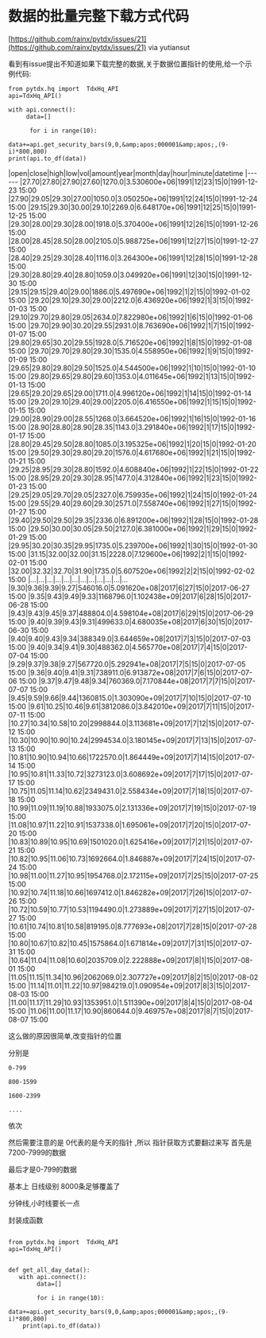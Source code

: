 
# 数据的批量完整下载方式代码

[https://github.com/rainx/pytdx/issues/21](https://github.com/rainx/pytdx/issues/21) via yutiansut

看到有issue提出不知道如果下载完整的数据,关于数据位置指针的使用,给一个示例代码:

```
from pytdx.hq import  TdxHq_API
api=TdxHq_API()

with api.connect():
     data=[]

      for i in range(10):
              data+=api.get_security_bars(9,0,&amp;apos;000001&amp;apos;,(9-i)*800,800)
print(api.to_df(data))

```

|open|close|high|low|vol|amount|year|month|day|hour|minute|datetime
|------
|27.70|27.80|27.90|27.60|1270.0|3.530600e+06|1991|12|23|15|0|1991-12-23 15:00
|27.90|29.05|29.30|27.00|1050.0|3.050250e+06|1991|12|24|15|0|1991-12-24 15:00
|29.15|29.30|30.00|29.10|2269.0|6.648170e+06|1991|12|25|15|0|1991-12-25 15:00
|29.30|28.00|29.30|28.00|1918.0|5.370400e+06|1991|12|26|15|0|1991-12-26 15:00
|28.00|28.45|28.50|28.00|2105.0|5.988725e+06|1991|12|27|15|0|1991-12-27 15:00
|28.40|29.25|29.30|28.40|1116.0|3.264300e+06|1991|12|28|15|0|1991-12-28 15:00
|29.30|28.80|29.40|28.80|1059.0|3.049920e+06|1991|12|30|15|0|1991-12-30 15:00
|29.15|29.15|29.40|29.00|1886.0|5.497690e+06|1992|1|2|15|0|1992-01-02 15:00
|29.20|29.10|29.30|29.00|2212.0|6.436920e+06|1992|1|3|15|0|1992-01-03 15:00
|29.10|29.70|29.80|29.05|2634.0|7.822980e+06|1992|1|6|15|0|1992-01-06 15:00
|29.70|29.90|30.20|29.55|2931.0|8.763690e+06|1992|1|7|15|0|1992-01-07 15:00
|29.80|29.65|30.20|29.55|1928.0|5.716520e+06|1992|1|8|15|0|1992-01-08 15:00
|29.70|29.70|29.80|29.30|1535.0|4.558950e+06|1992|1|9|15|0|1992-01-09 15:00
|29.65|29.80|29.80|29.50|1525.0|4.544500e+06|1992|1|10|15|0|1992-01-10 15:00
|29.80|29.65|29.80|29.60|1353.0|4.011645e+06|1992|1|13|15|0|1992-01-13 15:00
|29.65|29.20|29.65|29.00|1711.0|4.996120e+06|1992|1|14|15|0|1992-01-14 15:00
|29.20|29.10|29.40|29.00|2205.0|6.416550e+06|1992|1|15|15|0|1992-01-15 15:00
|29.00|28.90|29.00|28.55|1268.0|3.664520e+06|1992|1|16|15|0|1992-01-16 15:00
|28.90|28.80|28.90|28.35|1143.0|3.291840e+06|1992|1|17|15|0|1992-01-17 15:00
|28.80|29.45|29.50|28.80|1085.0|3.195325e+06|1992|1|20|15|0|1992-01-20 15:00
|29.50|29.30|29.80|29.20|1576.0|4.617680e+06|1992|1|21|15|0|1992-01-21 15:00
|29.25|28.95|29.30|28.80|1592.0|4.608840e+06|1992|1|22|15|0|1992-01-22 15:00
|28.95|29.20|29.30|28.95|1477.0|4.312840e+06|1992|1|23|15|0|1992-01-23 15:00
|29.25|29.05|29.70|29.05|2327.0|6.759935e+06|1992|1|24|15|0|1992-01-24 15:00
|29.55|29.40|29.60|29.30|2571.0|7.558740e+06|1992|1|27|15|0|1992-01-27 15:00
|29.40|29.50|29.50|29.35|2336.0|6.891200e+06|1992|1|28|15|0|1992-01-28 15:00
|29.50|30.00|30.05|29.50|2127.0|6.381000e+06|1992|1|29|15|0|1992-01-29 15:00
|29.95|30.20|30.35|29.95|1735.0|5.239700e+06|1992|1|30|15|0|1992-01-30 15:00
|31.15|32.00|32.00|31.15|2228.0|7.129600e+06|1992|2|1|15|0|1992-02-01 15:00
|32.00|32.32|32.70|31.90|1735.0|5.607520e+06|1992|2|2|15|0|1992-02-02 15:00
|...|...|...|...|...|...|...|...|...|...|...|...
|9.30|9.36|9.39|9.27|546016.0|5.091620e+08|2017|6|27|15|0|2017-06-27 15:00
|9.35|9.43|9.49|9.33|1168796.0|1.102438e+09|2017|6|28|15|0|2017-06-28 15:00
|9.43|9.43|9.45|9.37|488804.0|4.598104e+08|2017|6|29|15|0|2017-06-29 15:00
|9.40|9.39|9.43|9.31|499633.0|4.680035e+08|2017|6|30|15|0|2017-06-30 15:00
|9.40|9.40|9.43|9.34|388349.0|3.644659e+08|2017|7|3|15|0|2017-07-03 15:00
|9.40|9.34|9.41|9.30|488362.0|4.565770e+08|2017|7|4|15|0|2017-07-04 15:00
|9.29|9.37|9.38|9.27|567720.0|5.292941e+08|2017|7|5|15|0|2017-07-05 15:00
|9.36|9.40|9.41|9.31|738911.0|6.913872e+08|2017|7|6|15|0|2017-07-06 15:00
|9.37|9.47|9.48|9.34|760369.0|7.170844e+08|2017|7|7|15|0|2017-07-07 15:00
|9.45|9.59|9.66|9.44|1360815.0|1.303090e+09|2017|7|10|15|0|2017-07-10 15:00
|9.61|10.25|10.46|9.61|3812086.0|3.842010e+09|2017|7|11|15|0|2017-07-11 15:00
|10.27|10.34|10.58|10.20|2998844.0|3.113681e+09|2017|7|12|15|0|2017-07-12 15:00
|10.30|10.90|10.90|10.24|2994534.0|3.180145e+09|2017|7|13|15|0|2017-07-13 15:00
|10.81|10.90|10.94|10.66|1722570.0|1.864449e+09|2017|7|14|15|0|2017-07-14 15:00
|10.95|10.81|11.33|10.72|3273123.0|3.608692e+09|2017|7|17|15|0|2017-07-17 15:00
|10.75|11.05|11.14|10.62|2349431.0|2.558434e+09|2017|7|18|15|0|2017-07-18 15:00
|10.99|11.09|11.19|10.88|1933075.0|2.131336e+09|2017|7|19|15|0|2017-07-19 15:00
|11.08|10.97|11.22|10.91|1537338.0|1.695061e+09|2017|7|20|15|0|2017-07-20 15:00
|10.83|10.89|10.95|10.69|1501020.0|1.625416e+09|2017|7|21|15|0|2017-07-21 15:00
|10.82|10.95|11.06|10.73|1692664.0|1.846887e+09|2017|7|24|15|0|2017-07-24 15:00
|10.98|11.00|11.27|10.95|1954768.0|2.172115e+09|2017|7|25|15|0|2017-07-25 15:00
|10.92|10.74|11.18|10.66|1697412.0|1.846282e+09|2017|7|26|15|0|2017-07-26 15:00
|10.72|10.59|10.77|10.53|1194490.0|1.273889e+09|2017|7|27|15|0|2017-07-27 15:00
|10.61|10.74|10.81|10.58|819195.0|8.777693e+08|2017|7|28|15|0|2017-07-28 15:00
|10.80|10.67|10.82|10.45|1575864.0|1.671814e+09|2017|7|31|15|0|2017-07-31 15:00
|10.64|11.04|11.08|10.60|2035709.0|2.222888e+09|2017|8|1|15|0|2017-08-01 15:00
|11.05|11.15|11.34|10.96|2062069.0|2.307727e+09|2017|8|2|15|0|2017-08-02 15:00
|11.14|11.01|11.22|10.97|984219.0|1.090954e+09|2017|8|3|15|0|2017-08-03 15:00
|11.00|11.17|11.29|10.93|1353951.0|1.511390e+09|2017|8|4|15|0|2017-08-04 15:00
|11.06|11.00|11.17|10.90|860644.0|9.469757e+08|2017|8|7|15|0|2017-08-07 15:00

这么做的原因很简单,改变指针的位置

分别是

```
0-799

800-1599

1600-2399

....

```

依次

然后需要注意的是 0代表的是今天的指针 ,所以 指针获取方式要翻过来写 首先是 7200-7999的数据

最后才是0-799的数据

基本上 日线级别 8000条足够覆盖了

分钟线,小时线要长一点

封装成函数

```

from pytdx.hq import  TdxHq_API
api=TdxHq_API()


def get_all_day_data():
   with api.connect():
        data=[]

        for i in range(10):
              data+=api.get_security_bars(9,0,&amp;apos;000001&amp;apos;,(9-i)*800,800)
    print(api.to_df(data))

```
